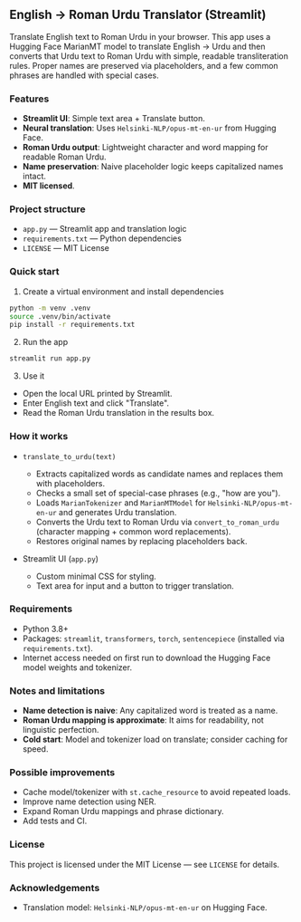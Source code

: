 ## English → Roman Urdu Translator (Streamlit)

Translate English text to Roman Urdu in your browser. This app uses a Hugging Face MarianMT model to translate English → Urdu and then converts that Urdu text to Roman Urdu with simple, readable transliteration rules. Proper names are preserved via placeholders, and a few common phrases are handled with special cases.

### Features
- **Streamlit UI**: Simple text area + Translate button.
- **Neural translation**: Uses `Helsinki-NLP/opus-mt-en-ur` from Hugging Face.
- **Roman Urdu output**: Lightweight character and word mapping for readable Roman Urdu.
- **Name preservation**: Naive placeholder logic keeps capitalized names intact.
- **MIT licensed**.

### Project structure
- `app.py` — Streamlit app and translation logic
- `requirements.txt` — Python dependencies
- `LICENSE` — MIT License

### Quick start
1) Create a virtual environment and install dependencies

```bash
python -m venv .venv
source .venv/bin/activate
pip install -r requirements.txt
```

2) Run the app

```bash
streamlit run app.py
```

3) Use it
- Open the local URL printed by Streamlit.
- Enter English text and click "Translate".
- Read the Roman Urdu translation in the results box.

### How it works
- `translate_to_urdu(text)`
  - Extracts capitalized words as candidate names and replaces them with placeholders.
  - Checks a small set of special-case phrases (e.g., "how are you").
  - Loads `MarianTokenizer` and `MarianMTModel` for `Helsinki-NLP/opus-mt-en-ur` and generates Urdu translation.
  - Converts the Urdu text to Roman Urdu via `convert_to_roman_urdu` (character mapping + common word replacements).
  - Restores original names by replacing placeholders back.

- Streamlit UI (`app.py`)
  - Custom minimal CSS for styling.
  - Text area for input and a button to trigger translation.

### Requirements
- Python 3.8+
- Packages: `streamlit`, `transformers`, `torch`, `sentencepiece` (installed via `requirements.txt`).
- Internet access needed on first run to download the Hugging Face model weights and tokenizer.

### Notes and limitations
- **Name detection is naive**: Any capitalized word is treated as a name.
- **Roman Urdu mapping is approximate**: It aims for readability, not linguistic perfection.
- **Cold start**: Model and tokenizer load on translate; consider caching for speed.

### Possible improvements
- Cache model/tokenizer with `st.cache_resource` to avoid repeated loads.
- Improve name detection using NER.
- Expand Roman Urdu mappings and phrase dictionary.
- Add tests and CI.

### License
This project is licensed under the MIT License — see `LICENSE` for details.

### Acknowledgements
- Translation model: `Helsinki-NLP/opus-mt-en-ur` on Hugging Face.